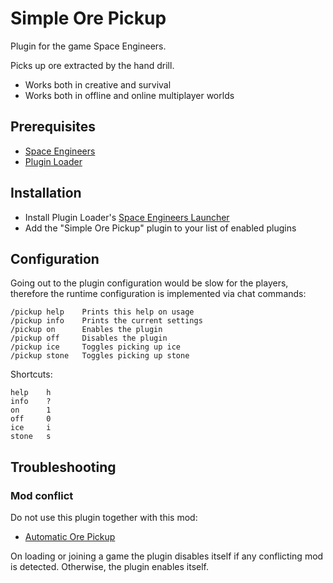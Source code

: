 # Simple Ore Pickup

Plugin for the game Space Engineers.

Picks up ore extracted by the hand drill.

- Works both in creative and survival
- Works both in offline and online multiplayer worlds

## Prerequisites

- [Space Engineers](https://store.steampowered.com/app/244850/Space_Engineers/)
- [Plugin Loader](https://github.com/sepluginloader/PluginLoader/)

## Installation

- Install Plugin Loader's [Space Engineers Launcher](https://github.com/sepluginloader/SpaceEngineersLauncher)
- Add the "Simple Ore Pickup" plugin to your list of enabled plugins

## Configuration

Going out to the plugin configuration would be slow for the players,
therefore the runtime configuration is implemented via chat commands:

```
/pickup help    Prints this help on usage
/pickup info    Prints the current settings
/pickup on      Enables the plugin
/pickup off     Disables the plugin
/pickup ice     Toggles picking up ice
/pickup stone   Toggles picking up stone
```

Shortcuts:
```
help    h
info    ?
on      1
off     0
ice     i
stone   s
```

## Troubleshooting

### Mod conflict

Do not use this plugin together with this mod:

- [Automatic Ore Pickup](https://steamcommunity.com/sharedfiles/filedetails/?id=657749341)

On loading or joining a game the plugin disables itself if any
conflicting mod is detected. Otherwise, the plugin enables itself.